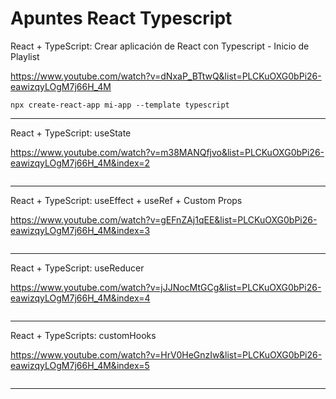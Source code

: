 # Apuntes React Typescript

React + TypeScript: Crear aplicación de React con Typescript - Inicio de Playlist

https://www.youtube.com/watch?v=dNxaP_BTtwQ&list=PLCKuOXG0bPi26-eawizqyLOgM7j66H_4M

~~~
npx create-react-app mi-app --template typescript
~~~


___

React + TypeScript: useState

https://www.youtube.com/watch?v=m38MANQfjvo&list=PLCKuOXG0bPi26-eawizqyLOgM7j66H_4M&index=2

~~~

~~~


___

React + TypeScript: useEffect + useRef + Custom Props

https://www.youtube.com/watch?v=gEFnZAj1qEE&list=PLCKuOXG0bPi26-eawizqyLOgM7j66H_4M&index=3

~~~

~~~



___

React + TypeScript: useReducer

https://www.youtube.com/watch?v=jJJNocMtGCg&list=PLCKuOXG0bPi26-eawizqyLOgM7j66H_4M&index=4

~~~

~~~




___
React + TypeScripts: customHooks

https://www.youtube.com/watch?v=HrV0HeGnzIw&list=PLCKuOXG0bPi26-eawizqyLOgM7j66H_4M&index=5



~~~

~~~



___